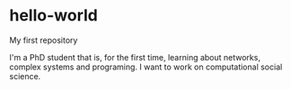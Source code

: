 # hello-world
My first repository


I'm a PhD student that is, for the first time, learning about networks, complex systems and programing. I want to work on computational social science.
